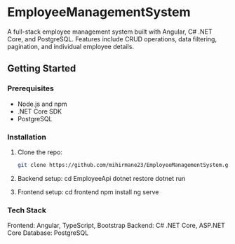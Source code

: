 # EmployeeManagementSystem
A full-stack employee management system built with Angular, C# .NET Core, and PostgreSQL. Features include CRUD operations, data filtering, pagination, and individual employee details.

## Getting Started

### Prerequisites
- Node.js and npm
- .NET Core SDK
- PostgreSQL

### Installation
1. Clone the repo:
   ```bash
   git clone https://github.com/mihirmane23/EmployeeManagementSystem.git

2. Backend setup:
   cd EmployeeApi
   dotnet restore
   dotnet run

3. Frontend setup:
   cd frontend
   npm install
   ng serve

### Tech Stack
   Frontend: Angular, TypeScript, Bootstrap
   Backend: C# .NET Core, ASP.NET Core
   Database: PostgreSQL

